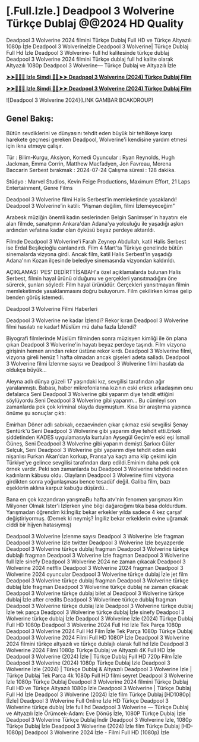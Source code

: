 # [.Full.Izle.] Deadpool 3 Wolverine Türkçe Dublaj @@2024 HD Quality

Deadpool 3 Wolverine 2024 filmini Türkçe Dublaj Full HD ve Türkçe Altyazılı 1080p İzle Deadpool 3 Wolverineİzle Deadpool 3 Wolverine| Türkçe Dublaj Full Hd İzle Deadpool 3 Wolverine- full hd kalitesinde türkçe dublaj Deadpool 3 Wolverine 2024 filmini Türkçe dublaj full hd kalite olarak Altyazılı 1080p Deadpool 3 Wolverine— Türkçe Dublaj ve Altyazılı İzle

**[➤➤🔴✅📱 Izle Simdi 🔴✅➤➤ Deadpool 3 Wolverine (2024) Türkçe Dublaj Film](https://aiflix.pro/tr/movie/533535/deadpool-wolverine)**

**[➤➤🔴✅📱 Izle Simdi 🔴✅➤➤ Deadpool 3 Wolverine (2024) Türkçe Dublaj Film](https://aiflix.pro/tr/movie/533535/deadpool-wolverine)**

![Deadpool 3 Wolverine 2024](LINK GAMBAR BCAKDROUP)

## Genel Bakış:
Bütün sevdiklerini ve dünyasını tehdit eden büyük bir tehlikeye karşı harekete geçmesi gereken Deadpool, Wolverine'i kendisine yardım etmesi için ikna etmeye çalışır.

Tür      : Bilim-Kurgu, Aksiyon, Komedi
Oyuncular      : Ryan Reynolds, Hugh Jackman, Emma Corrin, Matthew Macfadyen, Jon Favreau, Morena Baccarin
Serbest bırakmak    : 2024-07-24
Çalışma süresi : 128 dakika.

Stüdyo : Marvel Studios, Kevin Feige Productions, Maximum Effort, 21 Laps Entertainment, Genre Films 

Deadpool 3 Wolverine filmi Halis Serbest’in memleketinde yasaklandı! Deadpool 3 Wolverine’in katili: “Pişman değilim, filmi İzlemeyeceğim”

Arabesk müziğin önemli kadın seslerinden Belgin Sarılmışer'in hayatını ele alan filmde, sanatçının Ankara'dan Adana'ya yolculuğu ile yaşadığı aşkın ardından vefatına kadar olan öyküsü beyaz perdeye aktarıldı.

Filmde Deadpool 3 Wolverine'i Farah Zeynep Abdullah, katil Halis Serbest ise Erdal Beşikçioğlu canlandırdı. Film 4 Mart'ta Türkiye genelinde bütün sinemalarda vizyona girdi. Ancak film, katil Halis Serbest'in yaşadığı Adana'nın Kozan ilçesinde belediye sinemasında vizyondan kaldırıldı.

AÇIKLAMASI 'PES' DEDİRTTİSABAH'a özel açıklamalarda bulunan Halis Serbest, filmin hayal ürünü olduğunu ve gerçekleri yansıtmadığını öne sürerek, şunları söyledi: Film hayal ürünüdür. Gerçekleri yansıtmayan filmin memleketimde yasaklanmasını doğru buluyorum. Film çekilirken kimse gelip benden görüş istemedi.

Deadpool 3 Wolverine Filmi Haberleri

Deadpool 3 Wolverine ne kadar İzlendi? Rekor kıran Deadpool 3 Wolverine filmi hasılatı ne kadar! Müslüm mü daha fazla İzlendi?

Biyografi filmlerinde Müslüm filminden sonra müzisyen kimliği ile ön plana çıkan Deadpool 3 Wolverine'in hayatı beyaz perdeye taşındı. Film vizyona girişinin hemen arından rekor üstüne rekor kırdı. Deadpool 3 Wolverine filmi, vizyona gireli henüz 1 hafta olmadan ancak gişeleri adeta salladı. Deadpool 3 Wolverine filmi İzlenme sayısı ve Deadpool 3 Wolverine filmi hasılatı da oldukça büyük...

Aleyna adlı dünya güzeli 17 yaşındaki kız, sevgilisi tarafından ağır yaralanmıştı. Babası, haber mikrofonlarına kızının eski erkek arkadaşının onu defalarca Seni Deadpool 3 Wolverine gibi yaparım diye tehdit ettiğini söylüyordu.Seni Deadpool 3 Wolverine gibi yaparım... Bu cümleyi son zamanlarda pek çok kriminal olayda duymuştum. Kısa bir araştırma yapınca önüme şu sonuçlar çıktı:

Emirhan Döner adlı sabıkalı, cezaevinden çıkar çıkmaz eski sevgilisi Şenay Şentürk'ü Seni Deadpool 3 Wolverine gibi yaparım diye tehdit etti.Erkek şiddetinden KADES uygulamasıyla kurtulan Ayşegül Geçim'e eski eşi İsmail Güneş, Seni Deadpool 3 Wolverine gibi yaparım demişti.Şarkıcı Güler Selçuk, Seni Deadpool 3 Wolverine gibi yaparım diye tehdit eden eski nişanlısı Furkan Akan'dan korkup, Fransa'ya kaçtı ama klip çekimi için Türkiye'ye gelince sevgilisi tarafından darp edildi.Eminim daha pek çok örnek vardır. Peki son zamanlarda bu Deadpool 3 Wolverine tehdidi neden kadınların kâbusu oldu. Olayların Deadpool 3 Wolverine filmi vizyona girdikten sonra yoğunlaşması bence tesadüf değil. Galiba film, bazı eşeklerin aklına karpuz kabuğu düşürdü...

Bana en çok kazandıran yarışmaBu hafta atv'nin fenomen yarışması Kim Milyoner Olmak İster'i İzlerken yine bilgi dağarcığımı tıka basa doldurdum. Yarışmadan öğrendim ki:İngiliz bekar erkekler yılda sadece 4 kez çarşaf değiştiriyormuş. (Demek ki neymiş? İngiliz bekar erkeklerin evine uğramak ciddi bir hijyen hatasıymış)

Deadpool 3 Wolverine İzlenme sayısı
Deadpool 3 Wolverine İzle fragman
Deadpool 3 Wolverine İzle twitter
Deadpool 3 Wolverine İzle beyazperde
Deadpool 3 Wolverine türkçe dublaj fragman
Deadpool 3 Wolverine türkçe dublajlı fragman
Deadpool 3 Wolverine İzle fragman
Deadpool 3 Wolverine full İzle sinefy
Deadpool 3 Wolverine 2024 ne zaman çıkacak
Deadpool 3 Wolverine 2024 netflix
Deadpool 3 Wolverine 2024 fragman
Deadpool 3 Wolverine 2024 oyuncular
Deadpool 3 Wolverine türkçe dublaj İzle jet film
Deadpool 3 Wolverine türkçe dublaj fragman
Deadpool 3 Wolverine türkçe dublaj İzle fragman
Deadpool 3 Wolverine türkçe dublaj ne zaman çıkacak
Deadpool 3 Wolverine türkçe dublaj bilet al
Deadpool 3 Wolverine türkçe dublaj İzle after credits
Deadpool 3 Wolverinee türkçe dublaj fragman
Deadpool 3 Wolverine türkçe dublaj İzle
Deadpool 3 Wolverine türkçe dublaj İzle tek parça
Deadpool 3 Wolverine türkçe dublaj İzle sinefy
Deadpool 3 Wolverine türkçe dublaj İzle
Deadpool 3 Wolverine İzle (2024) Türkçe Dublaj Full HD 1080p
Deadpool 3 Wolverine 2024 Full Hd İzle Tek Parça 1080p
Deadpool 3 Wolverine 2024 Full Hd Film İzle Tek Parça 1080p Türkçe Dublaj
Deadpool 3 Wolverine 2024 Filmi Full HD 1080P İzle
Deadpool 3 Wolverine 2024 filmini türkçe altyazılı ve türkçe dublajlı olarak full hd İzle
Deadpool 3 Wolverine 2024 Filmi 1080p Türkçe Dublaj ve Altyazılı 4K Full HD İzle
Deadpool 3 Wolverine (2024) İzle | Türkçe Dublaj Full HD 720p Film İzle
Deadpool 3 Wolverine (2024) 1080p Türkçe Dublaj İzle
Deadpool 3 Wolverine İzle (2024) | Türkçe Dublaj & Altyazılı
Deadpool 3 Wolverine İzle | Türkçe Dublaj Tek Parca 4k 1080p Full HD filmi seyret
Deadpool 3 Wolverine İzle 1080p Türkçe Dublaj
Deadpool 3 Wolverine 2024 filmini Türkçe Dublaj Full HD ve Türkçe Altyazılı 1080p İzle
Deadpool 3 Wolverine | Türkçe Dublaj Full Hd İzle
Deadpool 3 Wolverine (2024) İzle film Türkçe Dublaj [HD1080p]
[İzle] Deadpool 3 Wolverine Full Online İzle HD Türkçe
Deadpool 3 Wolverine türkçe dublaj İzle full hd
Deadpool 3 Wolverine — Türkçe Dublaj ve Altyazılı İzle
Örümcek-Adam: Eve Dönüş İzle, 1080P Türkçe Dublaj İzle
Deadpool 3 Wolverine Türkçe Dublaj İndi̇r
Deadpool 3 Wolverine İzle, 1080p Türkçe Dublaj İzle
Deadpool 3 Wolverine (2024) İzle film Türkçe Dublaj [HD-1080p]
Deadpool 3 Wolverine 2024 İzle - Filmi Full HD (1080p) İzle
